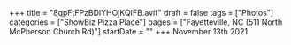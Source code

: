 +++
title = "8qpFtFPzBDlYHOjKQIFB.avif"
draft = false
tags = ["Photos"]
categories = ["ShowBiz Pizza Place"]
pages = ["Fayetteville, NC (511 North McPherson Church Rd)"]
startDate = ""
+++
November 13th 2021
